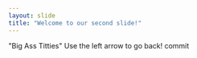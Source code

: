 ```yaml
---
layout: slide
title: "Welcome to our second slide!"
---
```

"Big Ass Titties"
Use the left arrow to go back!
commit

